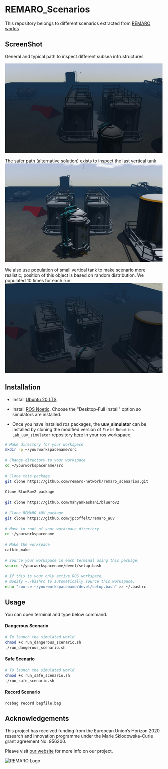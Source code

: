 # REMARO_Scenarios

This repository belongs to different scenarios extracted from [REMARO worlds](https://github.com/remaro-network/remaro_worlds)

## ScreenShot
General and typical path to inspect different subsea infrustructures

[![Watch REMARO_AUV get out of docking station](assets/imgs/remaro_scenario.jpg)](assets/GIFs/docking_station.mp4)

The safer path (alternative solution) exists to inspect the last vertical tank
![Safe Path](assets/imgs/small_vertical_tank_population.jpg)

We also use population of small vertical tank to make scenario more realistic; position of this object is based on random distribution. We populated 10 times for each run.
![Safe Path](assets/imgs/safe_path_remaro.jpg)

## Installation
 - Install [Ubuntu 20 LTS](https://releases.ubuntu.com/20.04/ubuntu-20.04.3-desktop-amd64.iso).

- Install [ROS Noetic](http://wiki.ros.org/noetic/Installation/Ubuntu).  Choose the "Desktop-Full Install" option so simulators are installed.

- Once you have installed ros packages, the <b>uuv_simulator</b> can be installed by cloning the modified version of `Field-Robotics-Lab_uuv_simulator` repository [here](https://github.com/mahyamkashani/uuv_simulator) in your ros workspace.


```bash
# Make directory for your workspace
mkdir -p ~/yourworkspacename/src

# Change directory to your workspace
cd ~/yourworkspacename/src

# Clone this package 
git clone https://github.com/remaro-network/remaro_scenarios.git

Clone BlueRov2 package 

git clone https://github.com/mahyamkashani/bluerov2

# Clone REMARO_AUV package
git clone https://github.com/jpcoffelt/remaro_auv

# Move to root of your workspace directory
cd ~/yourworkspacename

# Make the workspace 
catkin_make

# Source your workspace in each terminal using this package.
source ~/yourworkspacename/devel/setup.bash

# If this is your only active ROS workspace,
# modify ~./bashrc to automatically source this workspace.
echo "source ~/yourworkspacename/devel/setup.bash" >> ~/.bashrc
```

## Usage
You can open terminal and type below command.

#### Dangerous Scenario
```bash
# To launch the simulated world
chmod +x run_dangerous_scenario.sh
./run_dangerous_scenario.sh
```
#### Safe Scenario
```bash
# To launch the simulated world
chmod +x run_safe_scenario.sh
./run_safe_scenario.sh
```

#### Record Scenario
```
rosbag record bagfile.bag
```
## Acknowledgements
This project has received funding from the European Union’s Horizon 2020 research and innovation programme under the Marie Skłodowska-Curie grant agreement No. 956200.

Pleave visit [our website](https://remaro.eu/) for more info on our project.

![REMARO Logo](https://remaro.eu/wp-content/uploads/2020/09/remaro1-right-1024.png)
